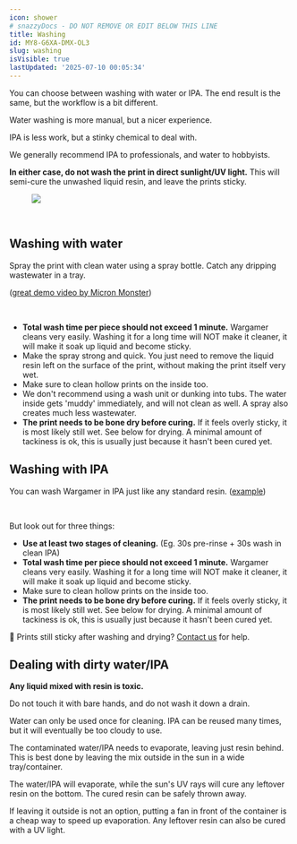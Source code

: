 ```yaml
---
icon: shower
# snazzyDocs - DO NOT REMOVE OR EDIT BELOW THIS LINE
title: Washing
id: MY8-G6XA-DMX-OL3
slug: washing
isVisible: true
lastUpdated: '2025-07-10 00:05:34'
---
```

<div class="sd-grid" data-columns="2"><div class="sd-card" target="_self"><p>You can choose between washing with water or IPA. The end result is the same, but the workflow is a bit different.</p><p>Water washing is more manual, but a nicer experience.</p><p>IPA is less work, but a stinky chemical to deal with.</p><p>We generally recommend IPA to professionals, and water to hobbyists.</p><p><strong>In either case, do not wash the print in direct sunlight/UV light.</strong> This will semi-cure the unwashed liquid resin, and leave the prints sticky.</p></div><div class="sd-card" target="_self"><figure><img src="https://app.snazzydocs.com/storage/users/Xniulla7ZiAZCeM4/docs/7VBCcNUP9ajJfVFv/images/quYaBZyHKHsw66qYVBmw.webp"></figure><p><br></p></div></div>

<div class="sd-grid" data-columns="2"><div class="sd-card" target="_self"><h2>Washing with water</h2><p>Spray the print with clean water using a spray bottle. Catch any dripping wastewater in a tray.</p><p>(<a href="https://youtu.be/MZImcueoSzs" target="_blank">great demo video by Micron Monster</a>)</p><p>‎</p><ul><li><strong>‎Total wash time per piece should not exceed 1 minute.</strong> Wargamer cleans very easily. Washing it for a long time will NOT make it cleaner, it will make it soak up liquid and become sticky.</li><li>Make the spray strong and quick. You just need to remove the liquid resin left on the surface of the print, without making the print itself very wet.</li><li>Make sure to clean hollow prints on the inside too.</li><li>We don't recommend using a wash unit or dunking into tubs. The water inside gets 'muddy' immediately, and will not clean as well. A spray also creates much less wastewater.</li><li><strong>The print needs to be bone dry before curing.</strong> If it feels overly sticky, it is most likely still wet. See below for drying. A minimal amount of tackiness is ok, this is usually just because it hasn't been cured yet.</li></ul></div><div class="sd-card" target="_self"><h2>Washing with IPA</h2><p>You can wash Wargamer in IPA just like any standard resin. (<a href="https://www.youtube.com/watch?v=oCgDm1KfboY" target="_blank">example</a>)</p><p>‎</p><p>But look out for three things:</p><ul><li><strong>Use at least two stages of cleaning.</strong> (Eg. 30s pre-rinse + 30s wash in clean IPA)</li><li><strong>Total wash time per piece should not exceed 1 minute.</strong> Wargamer cleans very easily. Washing it for a long time will NOT make it cleaner, it will make it soak up liquid and become sticky.</li><li>Make sure to clean hollow prints on the inside too.</li><li><strong>The print needs to be bone dry before curing.</strong> If it feels overly sticky, it is most likely still wet. See below for drying. A minimal amount of tackiness is ok, this is usually just because it hasn't been cured yet.</li></ul></div></div>

<div class="sd-callout" data-callout-type="info"><span class="text-large">🤔 Prints still sticky after washing and drying? </span><a href="mailto:info@yesthats3dprinted.eu" target="_blank"><span class="text-large">Contact us</span></a><span class="text-large"> for help.</span></div>

<div class="sd-grid" data-columns="1"><div class="sd-card" target="_self"><h2>Dealing with dirty water/IPA</h2><p><strong>Any liquid mixed with resin is toxic.</strong></p><p>Do not touch it with bare hands, and do not wash it down a drain.</p><p>Water can only be used once for cleaning. IPA can be reused many times, but it will eventually be too cloudy to use.</p><p>The contaminated water/IPA needs to evaporate, leaving just resin behind. This is best done by leaving the mix outside in the sun in a wide tray/container.</p><p>The water/IPA will evaporate, while the sun's UV rays will cure any leftover resin on the bottom. The cured resin can be safely thrown away.</p><p>If leaving it outside is not an option, putting a fan in front of the container is a cheap way to speed up evaporation. Any leftover resin can also be cured with a UV light.</p></div></div>

<br />